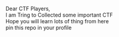  Dear CTF Players, <br> I am Tring to Collected some important CTF <br> Hope you will learn lots of thing from here<br>pin this repo in your profile

